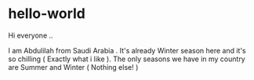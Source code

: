 # hello-world

Hi everyone ..

I am Abdulilah from Saudi Arabia . 
It's already Winter season here and it's so chilling ( Exactly what i like ).
The only seasons we have in my country are Summer and Winter ( Nothing else! )
